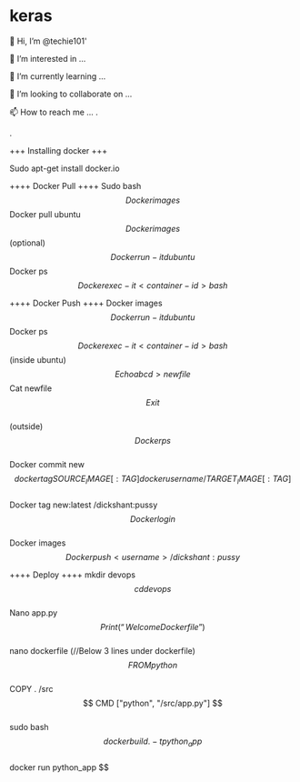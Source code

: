 # keras
👋 Hi, I’m @techie101'

👀 I’m interested in ...

🌱 I’m currently learning ...

💞️ I’m looking to collaborate on ...

📫 How to reach me ...
.

.

+++ Installing docker +++

Sudo apt-get install docker.io


++++ Docker Pull ++++
Sudo bash  $$ 
Docker images  $$ 
Docker pull ubuntu  $$ 
Docker images  $$ 
(optional)  $$ 
Docker run -itd ubuntu  $$ 
Docker ps  $$ 
Docker exec -it <container-id> bash  $$ 
  

 ++++ Docker Push ++++
Docker images  $$ 
Docker run -itd ubuntu  $$ 
Docker ps  $$
Docker exec -it <container-id> bash  $$
(inside ubuntu)  $$ 
Echo abcd>newfile  $$ 
Cat newfile  $$  
Exit  $$  
(outside)  $$  
Docker ps  $$  
Docker commit <conatiner-id> new  $$  
docker tag SOURCE_IMAGE[:TAG] dockerusername/TARGET_IMAGE[:TAG]   $$  
Docker tag new:latest <username>/dickshant:pussy  $$  
Docker login  $$  
Docker images  $$  
Docker push <username>/dickshant:pussy  $$  


 ++++  Deploy ++++
mkdir devops  $$  
cd devops  $$  
Nano app.py  $$  
Print(“Welcome Docker file”)  $$  
nano dockerfile (//Below 3 lines under dockerfile)  $$  
FROM python  $$  
COPY . /src  $$  
CMD ["python", "/src/app.py"]  $$  
sudo bash  $$  
docker build . -t python_app  $$  
docker run python_app  $$  
